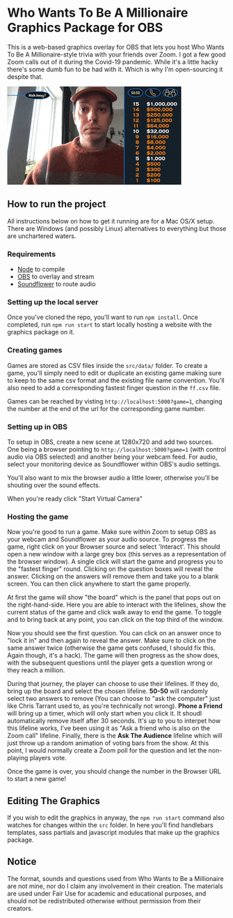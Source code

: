 # Who Wants To Be A Millionaire Graphics Package for OBS

This is a web-based graphics overlay for OBS that lets you host Who Wants To Be A Millionaire-style trivia with your friends over Zoom. I got a few good Zoom calls out of it during the Covid-19 pandemic. While it's a little hacky there's some dumb fun to be had with it. Which is why I'm open-sourcing it despite that.

![An animated gif of the graphics in action](demo.gif)

## How to run the project
All instructions below on how to get it running are for a Mac OS/X setup. There are Windows (and possibly Linux) alternatives to everything but those are unchartered waters.

### Requirements
- [Node](https://nodejs.org/en/) to compile
- [OBS](https://obsproject.com/) to overlay and stream
- [Soundflower](https://github.com/mattingalls/Soundflower) to route audio

### Setting up the local server
Once you've cloned the repo, you'll want to run `npm install`. Once completed, run `npm run start` to start locally hosting a website with the graphics package on it.

### Creating games
Games are stored as CSV files inside the `src/data/` folder. To create a game, you'll simply need to edit or duplicate an existing game making sure to keep to the same csv format and the existing file name convention. You'll also need to add a corresponding fastest finger question in the `ff.csv` file.

Games can be reached by visting `http://localhost:5000?game=1`, changing the number at the end of the url for the corresponding game number.

### Setting up in OBS
To setup in OBS, create a new scene at 1280x720 and add two sources. One being a browser pointing to `http://localhost:5000?game=1` (with control audio via OBS selected) and another being your webcam feed. For audio, select your monitoring device as Soundflower within OBS's audio settings.

You'll also want to mix the browser audio a little lower, otherwise you'll be shouting over the sound effects.

When you're ready click "Start Virtual Camera"

### Hosting the game
Now you're good to run a game. Make sure within Zoom to setup OBS as your webcam and Soundflower as your audio source. To progress the game, right click on your Browser source and select 'Interact'. This should open a new window with a large grey box (this serves as a representation of the browser window). A single click will start the game and progress you to the "fastest finger" round. Clicking on the question boxes will reveal the answer. Clicking on the answers will remove them and take you to a blank screen. You can then click anywhere to start the game properly.

At first the game will show "the board" which is the panel that pops out on the right-hand-side. Here you are able to interact with the lifelines, show the current status of the game and click walk away to end the game. To toggle and to bring back at any point, you can click on the top third of the window.

Now you should see the first question. You can click on an answer once to "lock it in" and then again to reveal the answer. Make sure to click on the same answer twice (otherwise the game gets confused, I should fix this. Again though, it's a hack). The game will then progress as the show does, with the subsequent questions until the player gets a question wrong or they reach a million.

During that journey, the player can choose to use their lifelines. If they do, bring up the board and select the chosen lifeline. **50-50** will randomly select two answers to remove (You can choose to "ask the computer" just like Chris Tarrant used to, as you're technically not wrong). **Phone a Friend** will bring up a timer, which will only start when you click it. It shoudl automatically remove itself after 30 seconds. It's up to you to interpet how this lifeline works, I've been using it as "Ask a friend who is also on the Zoom call" lifeline. Finally, there is the **Ask The Audience** lifeline which will just throw up a random animation of voting bars from the show. At this point, I would normally create a Zoom poll for the question and let the non-playing players vote.

Once the game is over, you should change the number in the Browser URL to start a new game!

## Editing The Graphics
If you wish to edit the graphics in anyway, the `npm run start` command also watches for changes within the `src` folder. In here you'll find handlebars templates, sass partials and javascript modules that make up the graphics package.


## Notice
The format, sounds and questions used from Who Wants to Be a Millionaire are not mine, nor do I claim any involvement in their creation. The materials are used under Fair Use for academic and educational purposes, and should not be redistributed otherwise without permission from their creators.